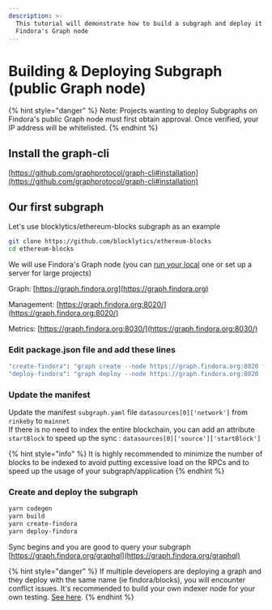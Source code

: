 ```yaml
---
description: >-
  This tutorial will demonstrate how to build a subgraph and deploy it on
  Findora's Graph node
---
```


# Building & Deploying Subgraph (public Graph node)

{% hint style="danger" %}
Note: Projects wanting to deploy Subgraphs on Findora's public Graph node must first obtain approval. Once verified, your IP address will be whitelisted.
{% endhint %}

## Install the graph-cli <a href="#install-the-graph-cli" id="install-the-graph-cli"></a>

​[https://github.com/graphprotocol/graph-cli#installation](https://github.com/graphprotocol/graph-cli#installation)​

## Our first subgraph <a href="#our-first-subgraph" id="our-first-subgraph"></a>

Let's use blocklytics/ethereum-blocks subgraph as an example

```bash
git clone https://github.com/blocklytics/ethereum-blocks
cd ethereum-blocks
```

We will use Findora's Graph node (you can [run your local](building-and-deploying-subgraph-local-node.md) one or set up a server for large projects)

Graph: [https://graph.findora.org](https://graph.findora.org)​

Management: [https://graph.findora.org:8020/](https://graph.findora.org:8020/)

Metrics: [https://graph.findora.org:8030/](https://graph.findora.org:8030/)

### Edit package.json file and add these lines <a href="#edit-package.json-file-and-add-these-lines" id="edit-package.json-file-and-add-these-lines"></a>

```bash
"create-findora": "graph create --node https://graph.findora.org:8020 findora/blocks",
"deploy-findora": "graph deploy --node https://graph.findora.org:8020 --ipfs http://graph.findora.org:5001 findora/blocks",
```

### Update the manifest <a href="#update-the-manifest" id="update-the-manifest"></a>

Update the manifest `subgraph.yaml` file `datasources[0]['network']` from `rinkeby` to `mainnet`\
If there is no need to index the entire blockchain, you can add an attribute `startBlock` to speed up the sync : `datasources[0]['source']['startBlock']`

{% hint style="info" %}
It is highly recommended to minimize the number of blocks to be indexed to avoid putting excessive load on the RPCs and to speed up the usage of your subgraph/application
{% endhint %}

### Create and deploy the subgraph <a href="#create-and-deploy-the-subgraph" id="create-and-deploy-the-subgraph"></a>

```bash
yarn codegen
yarn build
yarn create-findora 
yarn deploy-findora
```

Sync begins and you are good to query your subgraph [https://graph.findora.org/graphql](https://graph.findora.org/graphql)

{% hint style="danger" %}
If multiple developers are deploying a graph and they deploy with the same name (ie findora/blocks), you will encounter conflict issues. It's recommended to build your own indexer node for your own testing. [See here](building-and-deploying-subgraph-local-node.md).
{% endhint %}
